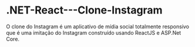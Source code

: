 # .NET-React---Clone-Instagram
O clone do Instagram é um aplicativo de mídia social totalmente responsivo que é uma imitação do Instagram construído usando ReactJS e ASP.Net Core.
